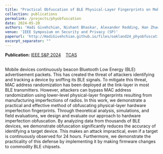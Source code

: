 ```yaml
---
title: "Practical Obfuscation of BLE Physical-Layer Fingerprints on Mobile Devices"
collection: publications
permalink: /projects/phyobfuscation
date: 2024-05-20
authors: 'Hadi Givehchian, Nishant Bhaskar, Alexander Redding, Han Zhao, Aaron Schulman, Dinesh Bharadia'
venue: 'IEEE Symposium on Security and Privacy (SP)'
paperurl: 'http://HadiGivehchian.github.io/files/oakland24_phyobfuscation.pdf'
excerpt_separator: ""
---
```



**Publication:** [IEEE S&P 2024](http://HadiGivehchian.github.io/files/oakland24_phyobfuscation.pdf)
&nbsp;&nbsp;
[TCAS](https://ieeexplore.ieee.org/abstract/document/9926141)

<br>
Mobile devices continuously beacon Bluetooth Low Energy (BLE) advertisement packets. This has created the threat of attackers identifying and tracking a device by sniffing its BLE signals. To mitigate this threat, MAC address randomization has been deployed at the link-layer in most BLE transmitters. However, attackers can bypass MAC address randomization using lower-level physical-layer fingerprints resulting from manufacturing imperfections of radios. In this work, we demonstrate a practical and effective method of obfuscating physical-layer hardware imperfection fingerprints. Through theoretical analysis, simulations, and field evaluations, we design and evaluate our approach to hardware imperfection obfuscation. By analyzing data from thousands of BLE devices, we demonstrate obfuscation significantly reduces the accuracy of identifying a target device. This makes an attack impractical, even if a target is continuously observed for 24 hours. Furthermore, we demonstrate the practicality of this defense by implementing it by making firmware changes to commodity BLE chipsets.
